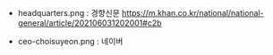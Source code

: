 - headquarters.png : 경향신문 https://m.khan.co.kr/national/national-general/article/202106031202001#c2b

- ceo-choisuyeon.png : 네이버
